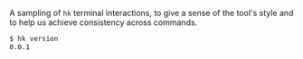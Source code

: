 A sampling of `hk` terminal interactions, to give a sense of the tool's style and to help us achieve consistency across commands.

```bash
$ hk version
0.0.1
```
